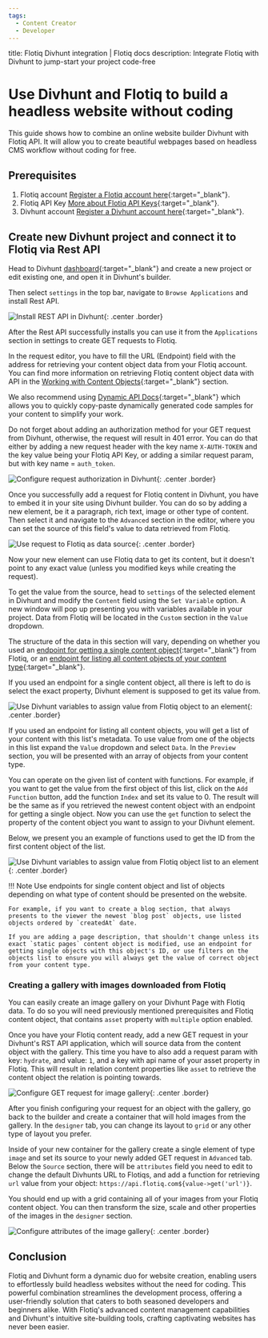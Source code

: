 ```yaml
---
tags:
  - Content Creator
  - Developer
---
```


title: Flotiq Divhunt integration | Flotiq docs
description: Integrate Flotiq with Divhunt to jump-start your project code-free

# Use Divhunt and Flotiq to build a headless website without coding

This guide shows how to combine an online website builder Divhunt with Flotiq API. It will allow you to create beautiful webpages based on headless CMS workflow without coding for free.

## Prerequisites

1. Flotiq account [Register a Flotiq account here](https://editor.flotiq.com/register?plan=1ef44daa-fdc3-6790-960e-cb20a0848bfa){:target="_blank"}.
2. Flotiq API Key [More about Flotiq API Keys](https://flotiq.com/docs/API/){:target="_blank"}.
3. Divhunt account [Register a Divhunt account here](https://www.divhunt.com/sign-up){:target="_blank"}.

## Create new Divhunt project and connect it to Flotiq via Rest API

Head to Divhunt [dashboard](https://dashboard.divhunt.com/){:target="_blank"} and create a new project or edit existing one, and open it in Divhunt's builder.

Then select `settings` in the top bar, navigate to `Browse Applications` and install Rest API.

 ![Install REST API in Divhunt](images/divhunt/divhunt-rest-api-application.png){: .center .border}

After the Rest API successfully installs you can use it from the `Applications` section in settings to create GET requests to Flotiq.

In the request editor, you have to fill the URL (Endpoint) field with the address for retrieving your content object data from your Flotiq account. You can find more information on retrieving Flotiq content object data with API in the [Working with Content Objects](https://flotiq.com/docs/API/content-objects/){:target="_blank"} section.

We also recommend using [Dynamic API Docs](https://flotiq.com/docs/API/dynamic-content-api/#api-docs){:target="_blank"} which allows you to quickly copy-paste dynamically generated code samples for your content to simplify your work.

Do not forget about adding an authorization method for your GET request from Divhunt, otherwise, the request will result in 401 error. You can do that either by adding a new request header with the key name `X-AUTH-TOKEN` and the key value being your Flotiq API Key, or adding a similar request param, but with key name = `auth_token`.

 ![Configure request authorization in Divhunt](images/divhunt/divhunt-rest-api-request-authorization.png){: .center .border}

Once you successfully add a request for Flotiq content in Divhunt, you have to embed it in your site using Divhunt builder. You can do so by adding a new element, be it a paragraph, rich text, image or other type of content. Then select it and navigate to the `Advanced` section in the editor, where you can set the source of this field's value to data retrieved from Flotiq.

 ![Use request to Flotiq as data source](images/divhunt/divhunt-flotiq-divhunt-integration-set-flotiq-source.png){: .center .border}

Now your new element can use Flotiq data to get its content, but it doesn't point to any exact value (unless you modified keys while creating the request).

To get the value from the source, head to `settings` of the selected element in Divhunt and modify the `Content` field using the `Set Variable` option.
A new window will pop up presenting you with variables available in your project. Data from Flotiq will be located in the `Custom` section in the `Value` dropdown.

The structure of the data in this section will vary, depending on whether you used an [endpoint for getting a single content object](https://flotiq.com/docs/API/content-type/getting-co/){:target="_blank"} from Flotiq, or an [endpoint for listing all content objects of your content type](https://flotiq.com/docs/API/content-type/listing-deleted-co/){:target="_blank"}.

If you used an endpoint for a single content object, all there is left to do is select the exact property, Divhunt element is supposed to get its value from.

 ![Use Divhunt variables to assign value from Flotiq object to an element](images/divhunt/getting-value-from-single-cto-source.png){: .center .border}

If you used an endpoint for listing all content objects, you will get a list of your content with this list's metadata. To use value from one of the objects in this list expand the `Value` dropdown and select `Data`. In the `Preview` section, you will be presented with an array of objects from your content type.

You can operate on the given list of content with functions. For example, if you want to get the value from the first object of this list, click on the `Add Function` button, add the function `Index` and set its value to 0. The result will be the same as if you retrieved the newest content object with an endpoint for getting a single object. Now you can use the `get` function to select the property of the content object you want to assign to your Divhunt element.

Below, we present you an example of functions used to get the ID from the first content object of the list.

 ![Use Divhunt variables to assign value from Flotiq object list to an element](images/divhunt/getting-value-from-object-list-source.png){: .center .border}

!!! Note 
    Use endpoints for single content object and list of objects depending on what type of content should be presented on the website.

    For example, if you want to create a blog section, that always presents to the viewer the newest `blog post` objects, use listed objects ordered by `createdAt` date.

    If you are adding a page description, that shouldn't change unless its exact `static pages` content object is modified, use an endpoint for getting single objects with this object's ID, or use filters on the objects list to ensure you will always get the value of correct object from your content type.

### Creating a gallery with images downloaded from Flotiq

You can easily create an image gallery on your Divhunt Page with Flotiq data. To do so you will need previously mentioned prerequisites and Flotiq content object, that contains `asset` property with `multiple` option enabled.

Once you have your Flotiq content ready, add a new GET request in your Divhunt's RST API application, which will source data from the content object with the gallery. This time you have to also add a request param with key: `hydrate`, and value: `1`, and a key with api name of your asset property in Flotiq. This will result in relation content properties like `asset` to retrieve the content object the relation is pointing towards.

![Configure GET request for image gallery](images/divhunt/divhunt-flotiq-gallery-config.png){: .center .border}

After you finish configuring your request for an object with the gallery, go back to the builder and create a container that will hold images from the gallery. In the `designer` tab, you can change its layout to `grid` or any other type of layout you prefer.

Inside of your new container for the gallery create a single element of type `image` and set its source to your newly added GET request in `Advanced` tab.
Below the `Source` section, there will be `attributes` field you need to edit to change the default Divhunts URL to Flotiqs, and add a function for retrieving `url` value from your object: `https://api.flotiq.com${value->get('url')}`.

You should end up with a grid containing all of your images from your Flotiq content object. You can then transform the size, scale and other properties of the images in the `designer` section.

![Configure attributes of the image gallery](images/divhunt/divhunt-flotiq-gallery-attributes-config.png){: .center .border}

## Conclusion

Flotiq and Divhunt form a dynamic duo for website creation, enabling users to effortlessly build headless websites without the need for coding. This powerful combination streamlines the development process, offering a user-friendly solution that caters to both seasoned developers and beginners alike. With Flotiq's advanced content management capabilities and Divhunt's intuitive site-building tools, crafting captivating websites has never been easier.
